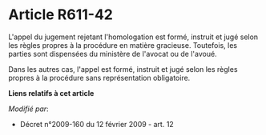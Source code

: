# Article R611-42

L'appel du jugement rejetant l'homologation est formé, instruit et jugé selon les règles propres à la procédure en matière
gracieuse. Toutefois, les parties sont dispensées du ministère de l'avocat ou de l'avoué.

Dans les autres cas, l'appel est formé, instruit et jugé selon les règles propres à la procédure sans représentation
obligatoire.

**Liens relatifs à cet article**

_Modifié par_:

  - Décret n°2009-160 du 12 février 2009 - art. 12
